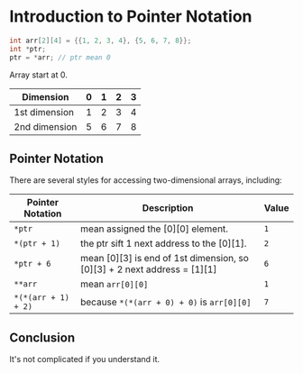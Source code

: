 # Introduction to Pointer Notation

```cpp
int arr[2][4] = {{1, 2, 3, 4}, {5, 6, 7, 8}};
int *ptr;
ptr = *arr; // ptr mean 0
```

Array start at 0.

| Dimension     | 0   | 1   | 2   | 3   |
| ------------- | --- | --- | --- | --- |
| 1st dimension | 1   | 2   | 3   | 4   |
| 2nd dimension | 5   | 6   | 7   | 8   |

## Pointer Notation

There are several styles for accessing two-dimensional arrays, including:

| Pointer Notation    | Description                                                              | Value |
| ------------------- | ------------------------------------------------------------------------ | ----- |
| `*ptr`              | mean assigned the [0][0] element.                                        | `1`   |
| `*(ptr + 1)`        | the ptr sift 1 next address to the [0][1].                               | `2`   |
| `*ptr + 6`          | mean [0][3] is end of 1st dimension, so [0][3] + 2 next address = [1][1] | `6`   |
| `**arr`             | mean `arr[0][0]`                                                         | `1`   |
| `*(*(arr + 1) + 2)` | because `*(*(arr + 0) + 0)` is `arr[0][0]`                               | `7`   |

## Conclusion

It's not complicated if you understand it.
